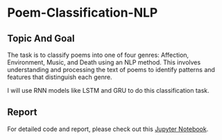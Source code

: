 # Poem-Classification-NLP

## Topic And Goal

The task is to classify poems into one of four genres: Affection, Environment, Music, and Death using an NLP method. This involves understanding and processing the text of poems to identify patterns and features that distinguish each genre.

I will use RNN models like LSTM and GRU to do this classification task.

## Report

For detailed code and report, please check out this [Jupyter Notebook](https://github.com/BaffinLee/Poem-Classification-NLP/blob/main/poem-classification-nlp.ipynb).
